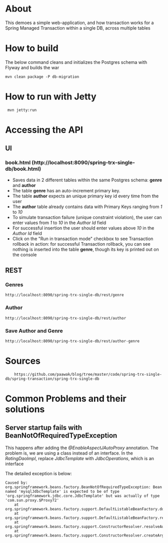 # About

This demoes a simple web-application, and how transaction works for a Spring Managed Transaction within a single DB, across multiple tables

# How to build

The below command cleans and initializes the Postgres schema with Flyway and builds the war

	mvn clean package -P db-migration

# How to run with Jetty

	 mvn jetty:run

# Accessing the API

## UI

### book.html (http://localhost:8090/spring-trx-single-db/book.html)
- Saves data in 2 different tables within the same Postgres schema: **genre** and **author**
- The table **genre** has an auto-increment primary key. 
- The table **author** expects an unique primary key id every time from the user
- The **author** table already contains data with Primary Keys ranging from *1* to *10*
- To simulate transaction failure (unique constraint violation), the user can enter values from *1* to *10* in the *Author Id* field
- For successful insertion the user should enter values above *10* in the *Author Id* field
- Click on the "Run in transaction mode" checkbox to see Transaction rollback in action: for successful Transaction rollback, you can see nothing is inserted into the table **genre**, though its key is printed out on the console


## REST

### Genres
	http://localhost:8090/spring-trx-single-db/rest/genre
	
### Author
	http://localhost:8090/spring-trx-single-db/rest/author
	
### Save Author and Genre
	http://localhost:8090/spring-trx-single-db/rest/author-genre	
	
# Sources
		
		https://github.com/paawak/blog/tree/master/code/spring-trx-single-db/spring-transaction/spring-trx-single-db

# Common Problems and their solutions
## Server startup fails with BeanNotOfRequiredTypeException

This happens after adding the *@EnableAspectJAutoProxy* annotation. 
The problem is, we are using a class instead of an interface. In the *RatingDaoImpl*, replace *JdbcTemplate* with *JdbcOperations*, which is an interface 

The detailed exception is below:

```
Caused by: org.springframework.beans.factory.BeanNotOfRequiredTypeException: Bean named 'mysqlJdbcTemplate' is expected to be of type 'org.springframework.jdbc.core.JdbcTemplate' but was actually of type 'com.sun.proxy.$Proxy72'
	at org.springframework.beans.factory.support.DefaultListableBeanFactory.doResolveDependency(DefaultListableBeanFactory.java:1148)
	at org.springframework.beans.factory.support.DefaultListableBeanFactory.resolveDependency(DefaultListableBeanFactory.java:1065)
	at org.springframework.beans.factory.support.ConstructorResolver.resolveAutowiredArgument(ConstructorResolver.java:818)
	at org.springframework.beans.factory.support.ConstructorResolver.createArgumentArray(ConstructorResolver.java:724)

```
		
	
